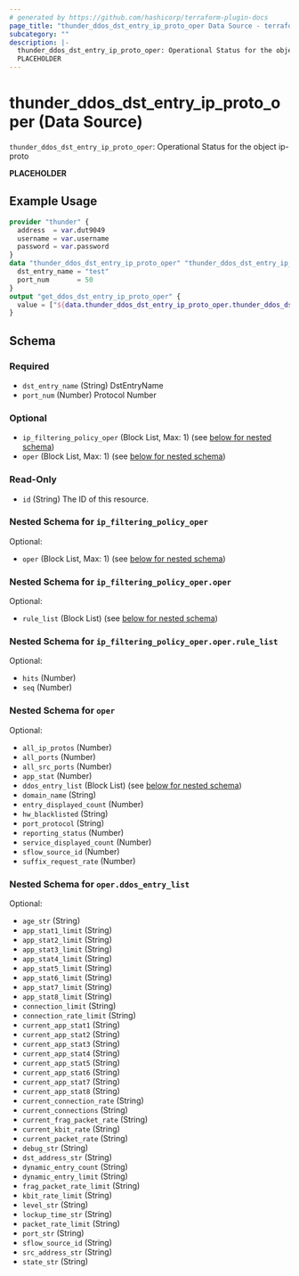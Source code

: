```yaml
---
# generated by https://github.com/hashicorp/terraform-plugin-docs
page_title: "thunder_ddos_dst_entry_ip_proto_oper Data Source - terraform-provider-thunder"
subcategory: ""
description: |-
  thunder_ddos_dst_entry_ip_proto_oper: Operational Status for the object ip-proto
  PLACEHOLDER
---
```


# thunder_ddos_dst_entry_ip_proto_oper (Data Source)

`thunder_ddos_dst_entry_ip_proto_oper`: Operational Status for the object ip-proto

__PLACEHOLDER__

## Example Usage

```terraform
provider "thunder" {
  address  = var.dut9049
  username = var.username
  password = var.password
}
data "thunder_ddos_dst_entry_ip_proto_oper" "thunder_ddos_dst_entry_ip_proto_oper" {
  dst_entry_name = "test"
  port_num       = 50
}
output "get_ddos_dst_entry_ip_proto_oper" {
  value = ["${data.thunder_ddos_dst_entry_ip_proto_oper.thunder_ddos_dst_entry_ip_proto_oper}"]
}
```

<!-- schema generated by tfplugindocs -->
## Schema

### Required

- `dst_entry_name` (String) DstEntryName
- `port_num` (Number) Protocol Number

### Optional

- `ip_filtering_policy_oper` (Block List, Max: 1) (see [below for nested schema](#nestedblock--ip_filtering_policy_oper))
- `oper` (Block List, Max: 1) (see [below for nested schema](#nestedblock--oper))

### Read-Only

- `id` (String) The ID of this resource.

<a id="nestedblock--ip_filtering_policy_oper"></a>
### Nested Schema for `ip_filtering_policy_oper`

Optional:

- `oper` (Block List, Max: 1) (see [below for nested schema](#nestedblock--ip_filtering_policy_oper--oper))

<a id="nestedblock--ip_filtering_policy_oper--oper"></a>
### Nested Schema for `ip_filtering_policy_oper.oper`

Optional:

- `rule_list` (Block List) (see [below for nested schema](#nestedblock--ip_filtering_policy_oper--oper--rule_list))

<a id="nestedblock--ip_filtering_policy_oper--oper--rule_list"></a>
### Nested Schema for `ip_filtering_policy_oper.oper.rule_list`

Optional:

- `hits` (Number)
- `seq` (Number)




<a id="nestedblock--oper"></a>
### Nested Schema for `oper`

Optional:

- `all_ip_protos` (Number)
- `all_ports` (Number)
- `all_src_ports` (Number)
- `app_stat` (Number)
- `ddos_entry_list` (Block List) (see [below for nested schema](#nestedblock--oper--ddos_entry_list))
- `domain_name` (String)
- `entry_displayed_count` (Number)
- `hw_blacklisted` (String)
- `port_protocol` (String)
- `reporting_status` (Number)
- `service_displayed_count` (Number)
- `sflow_source_id` (Number)
- `suffix_request_rate` (Number)

<a id="nestedblock--oper--ddos_entry_list"></a>
### Nested Schema for `oper.ddos_entry_list`

Optional:

- `age_str` (String)
- `app_stat1_limit` (String)
- `app_stat2_limit` (String)
- `app_stat3_limit` (String)
- `app_stat4_limit` (String)
- `app_stat5_limit` (String)
- `app_stat6_limit` (String)
- `app_stat7_limit` (String)
- `app_stat8_limit` (String)
- `connection_limit` (String)
- `connection_rate_limit` (String)
- `current_app_stat1` (String)
- `current_app_stat2` (String)
- `current_app_stat3` (String)
- `current_app_stat4` (String)
- `current_app_stat5` (String)
- `current_app_stat6` (String)
- `current_app_stat7` (String)
- `current_app_stat8` (String)
- `current_connection_rate` (String)
- `current_connections` (String)
- `current_frag_packet_rate` (String)
- `current_kbit_rate` (String)
- `current_packet_rate` (String)
- `debug_str` (String)
- `dst_address_str` (String)
- `dynamic_entry_count` (String)
- `dynamic_entry_limit` (String)
- `frag_packet_rate_limit` (String)
- `kbit_rate_limit` (String)
- `level_str` (String)
- `lockup_time_str` (String)
- `packet_rate_limit` (String)
- `port_str` (String)
- `sflow_source_id` (String)
- `src_address_str` (String)
- `state_str` (String)


